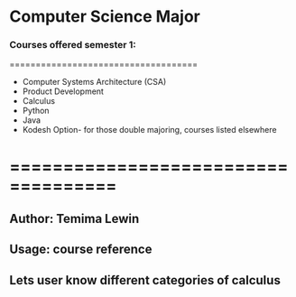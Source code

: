 # Computer Science Major
### Courses offered semester 1:
====================================
* Computer Systems Architecture (CSA)
* Product Development
* Calculus
* Python
* Java
* Kodesh Option- for those double majoring, courses listed elsewhere
# ====================================
## Author: Temima Lewin
## Usage: course reference

## Lets user know different categories of calculus 




